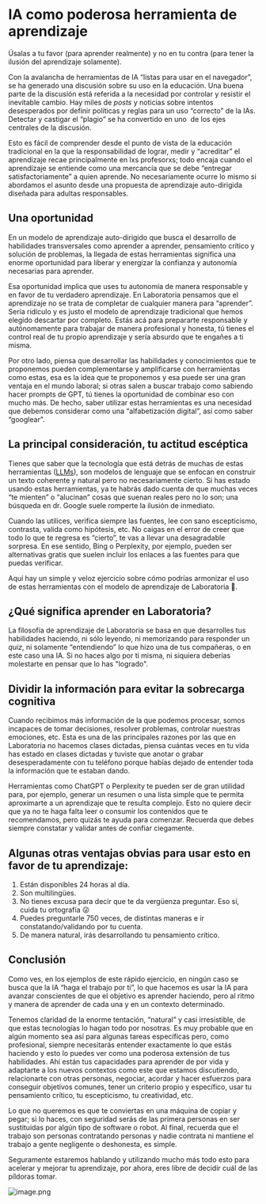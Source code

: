 # IA como poderosa herramienta de aprendizaje

Úsalas a tu favor (para aprender realmente) y no en tu contra (para tener la ilusión del aprendizaje solamente).

Con la avalancha de herramientas de IA “listas para usar en el navegador”, se ha generado una discusión sobre su uso en la educación. Una buena parte de la discusión está referida a la necesidad por controlar y resistir el inevitable cambio. Hay miles de *posts* y noticias sobre intentos desesperados por definir políticas y reglas para un uso “correcto” de la IAs. Detectar y castigar el “plagio” se ha convertido en uno  de los ejes centrales de la discusión.

Esto es fácil de comprender desde el punto de vista de la educación tradicional en la que la responsabilidad de lograr, medir y “acreditar” el aprendizaje recae principalmente en lxs profesorxs; todo encaja cuando el aprendizaje se entiende como una mercancía que se debe “entregar satisfactoriamente” a quien aprende. No necesariamente ocurre lo mismo si abordamos el asunto desde una propuesta de aprendizaje auto-dirigida diseñada para adultas responsables.

## Una oportunidad

En un modelo de aprendizaje auto-dirigido que busca el desarrollo de habilidades transversales como aprender a aprender, pensamiento crítico y solución de problemas, la llegada de estas herramientas significa una enorme oportunidad para liberar y energizar la confianza y autonomía necesarias para aprender.

Esa oportunidad implica que uses tu autonomía de manera responsable y en favor de tu verdadero aprendizaje. En Laboratoria pensamos que el aprendizaje no se trata de  completar de cualquier manera para “aprender”. Sería ridículo y es justo el modelo de aprendizaje tradicional que hemos elegido descartar por completo. Estás acá para prepararte responsable y autónomamente para trabajar de manera profesional y honesta, tú tienes el control real de tu propio aprendizaje y sería absurdo que te engañes a ti misma.

Por otro lado, piensa que desarrollar las habilidades y conocimientos que te proponemos pueden complementarse y amplificarse con herramientas como estas, esa es la idea que te proponemos y esa puede ser una gran ventaja en el mundo laboral; si otras salen a buscar trabajo como sabiendo hacer prompts de GPT, tú tienes la oportunidad de combinar eso con mucho más. De hecho, saber utilizar estas herramientas es una necesidad que debemos considerar como una “alfabetización digital”, así como saber “googlear”.

## La principal consideración, tu actitud escéptica

Tienes que saber que la tecnología que está detrás de muchas de estas herramientas ([LLMs](https://en.wikipedia.org/wiki/Large_language_model)), son modelos de lenguaje que se enfocan en construir un texto coherente y natural pero no necesariamente cierto. Si has estado usando estas herramientas, ya te habrás dado cuenta de que muchas veces “te mienten” o “alucinan” cosas que suenan reales pero no lo son; una búsqueda en dr. Google suele romperte la ilusión de inmediato.

Cuando las utilices, verifica siempre las fuentes, lee con sano escepticismo, contrasta, valida como hipótesis, etc. No caigas en el error de creer que todo lo que te regresa es “cierto”, te vas a llevar una desagradable sorpresa. En ese sentido, Bing o Perplexity, por ejemplo, pueden ser alternativas gratis que suelen incluir los enlaces a las fuentes para que puedas verificar. 

Aquí hay un simple y veloz ejercicio sobre cómo podrías armonizar el uso de estas herramientas con el modelo de aprendizaje de Laboratoria 💛.

## ¿Qué significa aprender en Laboratoria?

La filosofía de aprendizaje de Laboratoria se basa en que desarrolles tus habilidades haciendo, ni sólo leyendo, ni memorizando para responder un *quiz*, ni solamente “entendiendo” lo que hizo una de tus compañeras, o en este caso una IA. Si no haces algo por ti misma, ni siquiera deberías molestarte en pensar que lo has "logrado".

## Dividir la información para evitar la sobrecarga cognitiva

Cuando recibimos más información de la que podemos procesar, somos incapaces de tomar decisiones, resolver problemas, controlar nuestras emociones, etc. Esta es una de las principales razones por las que en Laboratoria no hacemos clases dictadas, piensa cuántas veces en tu vida has estado en clases dictadas y tuviste que anotar o grabar desesperadamente con tu teléfono porque habías dejado de entender toda la información que te estaban dando.

Herramientas como ChatGPT o Perplexity te pueden ser de gran utilidad para, por ejemplo, generar un resumen o una lista simple que te permita aproximarte a un aprendizaje que te resulta complejo. Esto no quiere decir que ya no te haga falta leer o consumir los contenidos que te recomendamos, pero quizás te ayuda para comenzar. Recuerda que debes siempre constatar y validar antes de confiar ciegamente.

## Algunas otras ventajas obvias para usar esto en favor de tu aprendizaje:

1. Están disponibles 24 horas al día.
2. Son multilingües.
3. No tienes excusa para decir que te da vergüenza preguntar. Eso sí, cuida tu ortografía 😜
4. Puedes preguntarle 750 veces, de distintas maneras e ir constatando/validando por tu cuenta.
5. De manera natural, irás desarrollando tu pensamiento crítico.

## Conclusión

Como ves, en los ejemplos de este rápido ejercicio, en ningún caso se busca que la IA “haga el trabajo por ti”, lo que hacemos es usar la IA para avanzar conscientes de que el objetivo es aprender haciendo, pero al ritmo y manera de aprender de cada una y en un contexto determinado.

Tenemos claridad de la enorme tentación, “natural” y casi irresistible, de que estas tecnologías lo hagan todo por nosotras. Es muy probable que en algún momento sea así para algunas tareas específicas pero, como profesional, siempre necesitarás entender exactamente lo que estás haciendo y esto lo puedes ver como una poderosa extensión de tus habilidades. Ahí están tus capacidades para aprender de por vida y adaptarte a los nuevos contextos como este que estamos discutiendo, relacionarte con otras personas, negociar, acordar y hacer esfuerzos para conseguir objetivos comunes, tener un criterio propio y específico, usar tu pensamiento crítico, tu escepticismo, tu creatividad, etc.

Lo que no queremos es que te conviertas en una máquina de copiar y pegar; si lo haces, con seguridad serás de las primera personas en ser sustituidas por algún tipo de software o robot. Al final, recuerda que el trabajo son personas contratando personas y nadie contrata ni mantiene el trabajo a gente negligente o deshonesta, es simple.

Seguramente estaremos hablando y utilizando mucho más todo esto para acelerar y mejorar tu aprendizaje, por ahora, eres libre de decidir cuál de las píldoras tomar.

![image.png](https://codahosted.io/docs/e8wmWdSwLD/blobs/bl-5fUVyjHL8x/89ddf7521ad05b9be177c88db99e0664549653badeeaeb8631d3efd69d7d0fa27f5e1c1da8e38a5fd57fd563f4a6a01bd266b19ec662b9727ded6ccdc7c7a9f38298006e66b32df4bc725211f5833cf63d66ee65e3677a7c45412e3f82f2b60bc43f92dd)

